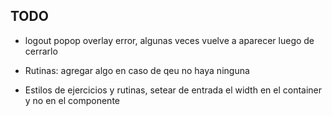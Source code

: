 ## TODO
- logout popop overlay error, algunas veces vuelve a aparecer luego de cerrarlo

- Rutinas: agregar algo en caso de qeu no haya ninguna


- Estilos de ejercicios y rutinas, setear de entrada el width en el container y no en el componente
